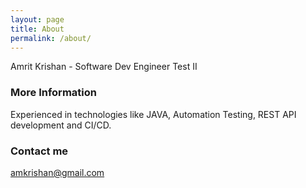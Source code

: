 ```yaml
---
layout: page
title: About
permalink: /about/
---
```


Amrit Krishan - Software Dev Engineer Test II

### More Information

Experienced in technologies like JAVA, Automation Testing, REST API development and CI/CD.

### Contact me

[amkrishan@gmail.com](mailto:amkrishan@gmail.com)
